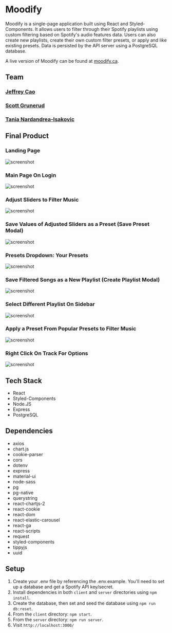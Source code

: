 # Moodify

Moodify is a single-page application built using React and Styled-Components. It allows users to filter through their Spotify playlists using custom filtering based on Spotify's audio features data. Users can also create new playlists, create their own custom filter presets, or apply and like existing presets. Data is persisted by the API server using a PostgreSQL database. 

A live version of Moodify can be found at [moodify.ca](https://moodify.ca).

## Team

### [Jeffrey Cao](https://github.com/jeffreycao1998)
### [Scott Grunerud](https://github.com/ScottGrun)
### [Tania Nardandrea-Isakovic](https://github.com/rtnrtn)

## Final Product

### Landing Page
![screenshot]()

### Main Page On Login
![screenshot]()

### Adjust Sliders to Filter Music
![screenshot]()

### Save Values of Adjusted Sliders as a Preset (Save Preset Modal)
![screenshot]()

### Presets Dropdown: Your Presets
![screenshot]()

### Save Filtered Songs as a New Playlist (Create Playlist Modal)
![screenshot]()

### Select Different Playlist On Sidebar
![screenshot]()

### Apply a Preset From Popular Presets to Filter Music
![screenshot]()

### Right Click On Track For Options
![screenshot]()

## Tech Stack

- React
- Styled-Components
- Node.JS
- Express
- PostgreSQL

## Dependencies

- axios
- chart.js
- cookie-parser
- cors
- dotenv
- express
- material-ui
- node-sass
- pg 
- pg-native
- querystring
- react-chartjs-2
- react-cookie
- react-dom
- react-elastic-carousel
- react-ga
- react-scripts
- request
- styled-components
- tippyjs
- uuid

## Setup

1. Create your .env file by referencing the .env.example. You'll need to set up a database and get a Spotify API key/secret.  
2. Install dependencies in both `client` and `server` directories using `npm install`. 
3. Create the database, then set and seed the database using `npm run db:reset`. 
4. From the `client` directory: `npm start`.
5. From the `server` directory: `npm run server`.
6. Visit `http://localhost:3000/`
